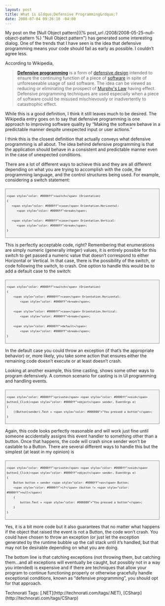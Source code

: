 ```yaml
---
layout: post
title: What is &ldquo;Defensive Programming&rdquo;?
date: 2008-07-04 09:26:10 -04:00
---
```


My post on the [Null Object pattern]({% post_url /2008/2008-05-25-null-object-pattern %} "Null Object pattern") has generated some interesting dialog. One of the trends that I have seen is the idea that defensive programming means your code should fail as early as possible. I couldn’t agree less.

According to Wikipedia,

> **[Defensive programming](http://en.wikipedia.org/wiki/Defensive_programming)** is a form of [defensive design](http://en.wikipedia.org/wiki/Defensive_design) intended to ensure the continuing function of a piece of [software](http://en.wikipedia.org/wiki/Software) in spite of unforeseeable usage of said software. The idea can be viewed as reducing or eliminating the prospect of [Murphy's Law](http://en.wikipedia.org/wiki/Murphy%27s_Law) having effect. Defensive programming techniques are used especially when a piece of software could be misused mischievously or inadvertently to catastrophic effect.

While this is a good definition, I think it still leaves much to be desired. The Wikipedia entry goes on to say that defensive programming is one approach to improving software quality by “Making the software behave in a predictable manner despite unexpected input or user actions.”

I think this is the closest definition that actually conveys what defensive programming is all about. The idea behind defensive programming is that the application should behave in a consistent and predictable manner even in the case of unexpected conditions.

There are a lot of different ways to achieve this and they are all different depending on what you are trying to accomplish with the code, the programming language, and the control structures being used. For example, considering a switch statement:
  <div style="border-right: gray 1px solid; padding-right: 4px; padding-left: 4px; font-size: 8pt; border-top: gray 1px solid; padding-bottom: 4px; margin: 20px 0px 10px; overflow: auto; border-left: gray 1px solid; width: 97.5%; cursor: text; max-height: 200px; line-height: 12pt; padding-top: 4px; border-bottom: gray 1px solid; font-family: consolas, 'Courier New', courier, monospace; background-color: #f4f4f4">   

```
<span style="color: #0000ff">switch</span> (Orientation)
{
   <span style="color: #0000ff">case</span> Orientation.Horizontal:
      <span style="color: #0000ff">break</span>;

   <span style="color: #0000ff">case</span> Orientation.Vertical:
      <span style="color: #0000ff">break</span>;
}
```

</div>



This is perfectly acceptable code, right? Remembering that enumerations are simply numeric (generally integer) values, it is entirely possible for this switch to get passed a numeric value that doesn’t correspond to either Horizontal or Vertical. In that case, there is the possibility of the switch, or code following the switch, to crash. One option to handle this would be to add a default case to the switch:


<div style="border-right: gray 1px solid; padding-right: 4px; padding-left: 4px; font-size: 8pt; border-top: gray 1px solid; padding-bottom: 4px; margin: 20px 0px 10px; overflow: auto; border-left: gray 1px solid; width: 97.5%; cursor: text; max-height: 200px; line-height: 12pt; padding-top: 4px; border-bottom: gray 1px solid; font-family: consolas, 'Courier New', courier, monospace; background-color: #f4f4f4">
  

```
<span style="color: #0000ff">switch</span> (Orientation)
{
    <span style="color: #0000ff">case</span> Orientation.Horizontal:
        <span style="color: #0000ff">break</span>;

    <span style="color: #0000ff">case</span> Orientation.Vertical:
        <span style="color: #0000ff">break</span>;

    <span style="color: #0000ff">default</span>:
        <span style="color: #0000ff">break</span>;
}
```

</div>



In the default case you could throw an exception (if that’s the appropriate behavior) or, more likely, you take some action that ensures either the remaining code doesn’t execute or at least doesn’t crash.

Looking at another example, this time casting, shows some other ways to program defensively. A common scenario for casting is in UI programming and handling events.


<div style="border-right: gray 1px solid; padding-right: 4px; padding-left: 4px; font-size: 8pt; border-top: gray 1px solid; padding-bottom: 4px; margin: 20px 0px 10px; overflow: auto; border-left: gray 1px solid; width: 97.5%; cursor: text; max-height: 200px; line-height: 12pt; padding-top: 4px; border-bottom: gray 1px solid; font-family: consolas, 'Courier New', courier, monospace; background-color: #f4f4f4">
  

```
<span style="color: #0000ff">private</span> <span style="color: #0000ff">void</span> button1_Click(<span style="color: #0000ff">object</span> sender, EventArgs e)
{
    ((Button)sender).Text = <span style="color: #006080">"You pressed a button"</span>;
}
```

</div>



Again, this code looks perfectly reasonable and will work just fine until someone accidentally assigns this event handler to something other than a button. Once that happens, the code will crash since sender won’t be castable to a Button. There are several different ways to handle this but the simplest (at least in my opinion) is


<div style="border-right: gray 1px solid; padding-right: 4px; padding-left: 4px; font-size: 8pt; border-top: gray 1px solid; padding-bottom: 4px; margin: 20px 0px 10px; overflow: auto; border-left: gray 1px solid; width: 97.5%; cursor: text; max-height: 200px; line-height: 12pt; padding-top: 4px; border-bottom: gray 1px solid; font-family: consolas, 'Courier New', courier, monospace; background-color: #f4f4f4">
  

```
<span style="color: #0000ff">private</span> <span style="color: #0000ff">void</span> button1_Click(<span style="color: #0000ff">object</span> sender, EventArgs e)
{
    Button button = sender <span style="color: #0000ff">as</span> Button;
    <span style="color: #0000ff">if</span> (button != <span style="color: #0000ff">null</span>)
    {
        button.Text = <span style="color: #006080">"You pressed a button"</span>;
    }
}
```

</div>



Yes, it is a bit more code but it also guarantees that no matter what happens if the object that raised the event is not a Button, the code won’t crash. You could have chosen to throw an exception (or just let the exception generated by the runtime bubble up the call stack until it’s handled, but that may not be desirable depending on what you are doing.

The bottom line is that catching exceptions (not throwing them, but catching them…and all exceptions will eventually be caught, but possibly not in a way you intended) is expensive and if there are techniques that allow your program to continue functioning properly or otherwise gracefully handle exceptional conditions, known as “defensive programming”, you should opt for that approach.



<div style="padding-right: 0px; padding-left: 0px; float: none; padding-bottom: 0px; margin: 0px; padding-top: 0px; display: inline" id="scid:0767317B-992E-4b12-91E0-4F059A8CECA8:517fb5fe-e548-43be-9602-2dea0d3d5c4f" class="wlWriterSmartContent">Technorati Tags: [.NET](http://technorati.com/tags/.NET), [CSharp](http://technorati.com/tags/CSharp)</div>
